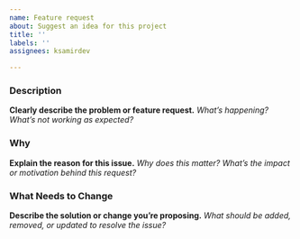 ```yaml
---
name: Feature request
about: Suggest an idea for this project
title: ''
labels: ''
assignees: ksamirdev

---
```


### Description

**Clearly describe the problem or feature request.**
_What’s happening? What’s not working as expected?_

### Why
**Explain the reason for this issue.**
_Why does this matter? What’s the impact or motivation behind this request?_

### What Needs to Change
**Describe the solution or change you’re proposing.**
_What should be added, removed, or updated to resolve the issue?_
